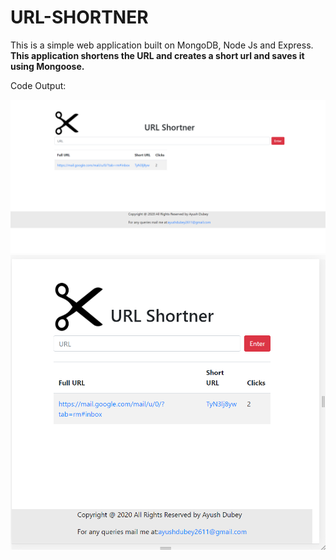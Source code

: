 # URL-SHORTNER

This is a simple web application built on MongoDB, Node Js and Express.
**This application shortens the URL and creates a short url and saves it using Mongoose.**

Code Output:

[![URL-SHORTNER](/urlimg.png)]()
[![URL-SHORTNER](/urlimg2.png)]()
